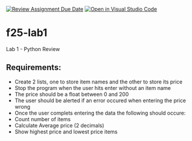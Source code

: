 [![Review Assignment Due Date](https://classroom.github.com/assets/deadline-readme-button-22041afd0340ce965d47ae6ef1cefeee28c7c493a6346c4f15d667ab976d596c.svg)](https://classroom.github.com/a/boW0ttjY)
[![Open in Visual Studio Code](https://classroom.github.com/assets/open-in-vscode-2e0aaae1b6195c2367325f4f02e2d04e9abb55f0b24a779b69b11b9e10269abc.svg)](https://classroom.github.com/online_ide?assignment_repo_id=20618916&assignment_repo_type=AssignmentRepo)
# f25-lab1
Lab 1 - Python Review

## Requirements:
- Create 2 lists, one to store item names and the other to store its price
- Stop the program when the user hits enter without an item name
- The price should be a float between 0 and 200
- The user should be alerted if an error occured when entering the price wrong
- Once the user complets entering the data the following should occure:
- Count number of items
- Calculate Average price (2 decimals)
- Show highest price and lowest price items
